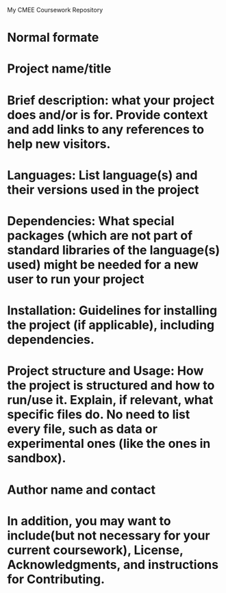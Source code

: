 My CMEE Coursework Repository

# Normal formate
#
# Project name/title

# Brief description: what your project does and/or is for. Provide context and add links to any references to help new visitors.

# Languages: List language(s) and their versions used in the project

# Dependencies: What special packages (which are not part of standard libraries of the language(s) used) might be needed for a new user to run your project

# Installation: Guidelines for installing the project (if applicable), including dependencies.

# Project structure and Usage: How the project is structured and how to run/use it. Explain, if relevant, what specific files do. No need to list every file, such as data or experimental ones (like the ones in sandbox).

# Author name and contact

# In addition, you may want to include(but not necessary for your current coursework), License, Acknowledgments, and instructions for Contributing.
